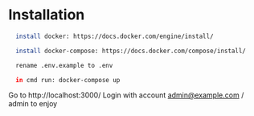 # Installation

```bash
  install docker: https://docs.docker.com/engine/install/
```

```bash
  install docker-compose: https://docs.docker.com/compose/install/
```

```bash
  rename .env.example to .env
```

```bash
  in cmd run: docker-compose up
```

Go to http://localhost:3000/
Login with account admin@example.com / admin to enjoy
